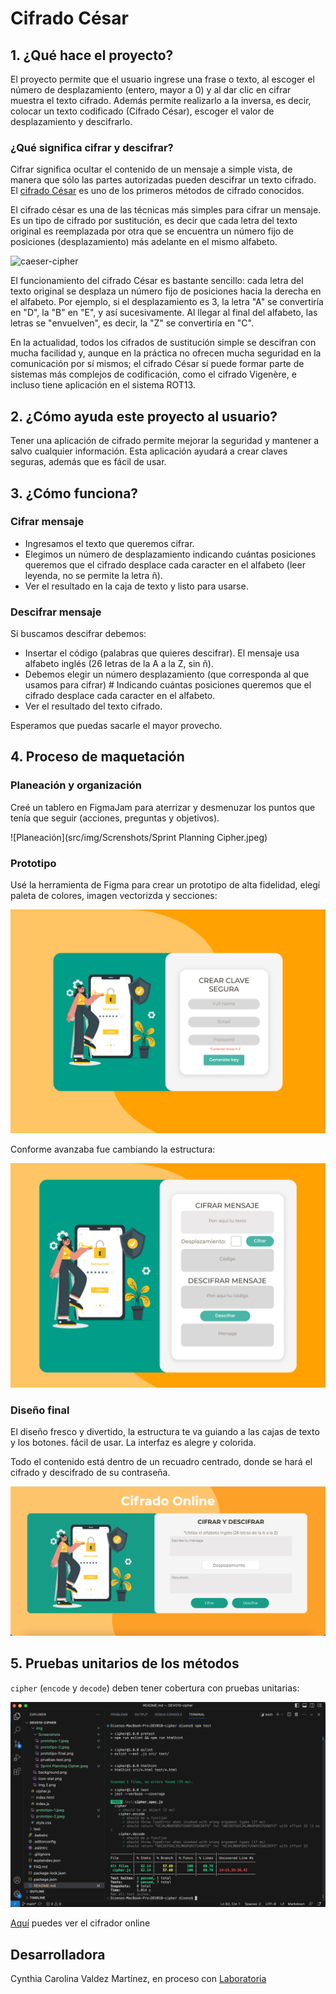 # Cifrado César


## 1. ¿Qué hace el proyecto?

El proyecto permite que el usuario ingrese una frase o texto, al escoger el número de desplazamiento (entero, mayor a 0) y al dar clic en cifrar muestra el texto cifrado. Además permite realizarlo a la inversa, es decir, colocar un texto codificado (Cifrado César), escoger el valor de desplazamiento y descifrarlo.

### ¿Qué significa cifrar y descifrar?

Cifrar significa ocultar el contenido de un mensaje a simple vista, de manera
que sólo las partes autorizadas pueden descifrar un texto cifrado.
El [cifrado César](https://en.wikipedia.org/wiki/Caesar_cipher)
es uno de los primeros métodos de cifrado conocidos. 

El cifrado césar es una de las técnicas más simples para cifrar un mensaje. Es
un tipo de cifrado por sustitución, es decir que cada letra del texto original
es reemplazada por otra que se encuentra un número fijo de posiciones
(desplazamiento) más adelante en el mismo alfabeto.

![caeser-cipher](https://upload.wikimedia.org/wikipedia/commons/thumb/2/2b/Caesar3.svg/2000px-Caesar3.svg.png)

El funcionamiento del cifrado César es bastante sencillo: cada letra del texto original se desplaza un número fijo de posiciones hacia la derecha en el alfabeto. Por ejemplo, si el desplazamiento es 3, la letra "A" se convertiría en "D", la "B" en "E", y así sucesivamente. Al llegar al final del alfabeto, las letras se "envuelven", es decir, la "Z" se convertiría en "C".

En la actualidad, todos los cifrados de sustitución simple se descifran con
mucha facilidad y, aunque en la práctica no ofrecen mucha seguridad en la
comunicación por sí mismos; el cifrado César sí puede formar parte de sistemas
más complejos de codificación, como el cifrado Vigenère, e incluso tiene
aplicación en el sistema ROT13.

## 2. ¿Cómo ayuda este proyecto al usuario?

Tener una aplicación de cifrado permite mejorar la seguridad y mantener a salvo cualquier información. Esta aplicación ayudará a crear claves seguras, además que es fácil de usar.

## 3. ¿Cómo funciona?

### Cifrar mensaje

 - Ingresamos el texto que queremos cifrar.
 - Elegimos un número de desplazamiento indicando cuántas posiciones queremos que el cifrado desplace cada caracter en el alfabeto (leer leyenda, no se permite la letra ñ).
 - Ver el resultado en la caja de texto y listo para usarse.

### Descifrar mensaje

Si buscamos descifrar debemos:

 - Insertar el código (palabras que quieres descifrar). El mensaje usa alfabeto inglés (26 letras de la A a la Z, sin ñ).
 - Debemos elegir un número desplazamiento (que corresponda al que usamos para cifrar) # Indicando cuántas posiciones queremos que el cifrado desplace cada caracter en el alfabeto.
 - Ver el resultado del texto cifrado.

Esperamos que puedas sacarle el mayor provecho.

## 4. Proceso de maquetación

### Planeación y organización  

Creé un tablero en FigmaJam para aterrizar y desmenuzar los puntos que tenía que seguir (acciones, preguntas y objetivos).

![Planeación](src/img/Screnshots/Sprint Planning Cipher.jpeg)

### Prototipo

Usé la herramienta de Figma para crear un prototipo de alta fidelidad, elegí paleta de colores, imagen vectorizda y secciones:

![Pototipo1](src/img/Screenshots/prototipo-1.jpeg)

Conforme avanzaba fue cambiando la estructura:

![Pototipo2](src/img/Screenshots/prototipo-2.jpeg)

### Diseño final

El diseño fresco y divertido, la estructura te va guiando a las cajas de texto y los botones. fácil de usar. La interfaz es alegre y colorida.

Todo el contenido está dentro de un recuadro centrado, donde se hará el cifrado y descifrado de su contraseña.

![Pototipo final](src/img/Screenshots/prototipo-final.png)

## 5. Pruebas unitarios de los métodos

`cipher` (`encode` y `decode`) deben tener cobertura con pruebas unitarias:

![Pruebas unitarios](src/img/Screenshots/pruebas-uniarios.png)

[Aquí](https://cyncaro.github.io/DEV010-cipher/) puedes ver el cifrador online

## Desarrolladora

Cynthia Carolina Valdez Martínez, en proceso con [Laboratoria](https://www.laboratoria.la/)

